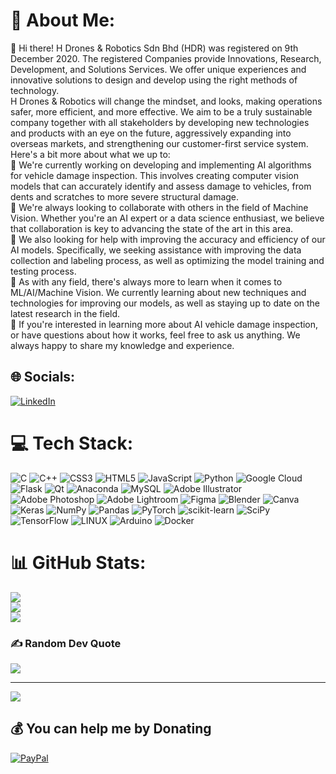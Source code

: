 # 💫 About Me:
👋 Hi there! H Drones & Robotics Sdn Bhd (HDR) was registered on 9th December 2020. The registered Companies provide Innovations, Research, Development, and Solutions Services. We offer unique experiences and innovative solutions to design and develop using the right methods of technology.<br>​H Drones & Robotics will change the mindset, and looks, making operations safer, more efficient, and more effective. We aim to be a truly sustainable company together with all stakeholders by developing new technologies and products with an eye on the future, aggressively expanding into overseas markets, and strengthening our customer-first service system. Here's a bit more about what we up to:<br>🔭 We're currently working on developing and implementing AI algorithms for vehicle damage inspection. This involves creating computer vision models that can accurately identify and assess damage to vehicles, from dents and scratches to more severe structural damage.<br>👯 We're always looking to collaborate with others in the field of Machine Vision. Whether you're an AI expert or a data science enthusiast, we believe that collaboration is key to advancing the state of the art in this area.<br>🤝 We also looking for help with improving the accuracy and efficiency of our AI models. Specifically, we seeking assistance with improving the data collection and labeling process, as well as optimizing the model training and testing process.<br>🌱 As with any field, there's always more to learn when it comes to ML/AI/Machine Vision. We currently learning about new techniques and technologies for improving our models, as well as staying up to date on the latest research in the field.<br>💬 If you're interested in learning more about AI vehicle damage inspection, or have questions about how it works, feel free to ask us anything. We always happy to share my knowledge and experience.


## 🌐 Socials:
[![LinkedIn](https://img.shields.io/badge/LinkedIn-%230077B5.svg?logo=linkedin&logoColor=white)](https://linkedin.com/company/h-drones-robotics-sdn-bhd) 

# 💻 Tech Stack:
![C](https://img.shields.io/badge/c-%2300599C.svg?style=plastic&logo=c&logoColor=white) ![C++](https://img.shields.io/badge/c++-%2300599C.svg?style=plastic&logo=c%2B%2B&logoColor=white) ![CSS3](https://img.shields.io/badge/css3-%231572B6.svg?style=plastic&logo=css3&logoColor=white) ![HTML5](https://img.shields.io/badge/html5-%23E34F26.svg?style=plastic&logo=html5&logoColor=white) ![JavaScript](https://img.shields.io/badge/javascript-%23323330.svg?style=plastic&logo=javascript&logoColor=%23F7DF1E) ![Python](https://img.shields.io/badge/python-3670A0?style=plastic&logo=python&logoColor=ffdd54) ![Google Cloud](https://img.shields.io/badge/Google%20Cloud-%234285F4.svg?style=plastic&logo=google-cloud&logoColor=white) ![Flask](https://img.shields.io/badge/flask-%23000.svg?style=plastic&logo=flask&logoColor=white) ![Qt](https://img.shields.io/badge/Qt-%23217346.svg?style=plastic&logo=Qt&logoColor=white) ![Anaconda](https://img.shields.io/badge/Anaconda-%2344A833.svg?style=plastic&logo=anaconda&logoColor=white) ![MySQL](https://img.shields.io/badge/mysql-%2300f.svg?style=plastic&logo=mysql&logoColor=white) ![Adobe Illustrator](https://img.shields.io/badge/adobeillustrator-%23FF9A00.svg?style=plastic&logo=adobeillustrator&logoColor=white) ![Adobe Photoshop](https://img.shields.io/badge/adobephotoshop-%2331A8FF.svg?style=plastic&logo=adobephotoshop&logoColor=white) ![Adobe Lightroom](https://img.shields.io/badge/Adobe%20Lightroom-31A8FF.svg?style=plastic&logo=Adobe%20Lightroom&logoColor=white) 	![Figma](https://img.shields.io/badge/figma-%23F24E1E.svg?style=plastic&logo=figma&logoColor=white) ![Blender](https://img.shields.io/badge/blender-%23F5792A.svg?style=plastic&logo=blender&logoColor=white) ![Canva](https://img.shields.io/badge/Canva-%2300C4CC.svg?style=plastic&logo=Canva&logoColor=white) ![Keras](https://img.shields.io/badge/Keras-%23D00000.svg?style=plastic&logo=Keras&logoColor=white) ![NumPy](https://img.shields.io/badge/numpy-%23013243.svg?style=plastic&logo=numpy&logoColor=white) ![Pandas](https://img.shields.io/badge/pandas-%23150458.svg?style=plastic&logo=pandas&logoColor=white) ![PyTorch](https://img.shields.io/badge/PyTorch-%23EE4C2C.svg?style=plastic&logo=PyTorch&logoColor=white) ![scikit-learn](https://img.shields.io/badge/scikit--learn-%23F7931E.svg?style=plastic&logo=scikit-learn&logoColor=white) ![SciPy](https://img.shields.io/badge/SciPy-%230C55A5.svg?style=plastic&logo=scipy&logoColor=%white) ![TensorFlow](https://img.shields.io/badge/TensorFlow-%23FF6F00.svg?style=plastic&logo=TensorFlow&logoColor=white) ![LINUX](https://img.shields.io/badge/Linux-FCC624?style=plastic&logo=linux&logoColor=black) ![Arduino](https://img.shields.io/badge/-Arduino-00979D?style=plastic&logo=Arduino&logoColor=white) ![Docker](https://img.shields.io/badge/docker-%230db7ed.svg?style=plastic&logo=docker&logoColor=white)
# 📊 GitHub Stats:
![](https://github-readme-stats.vercel.app/api?username=HDronesRobotics&theme=radical&hide_border=false&include_all_commits=true&count_private=true)<br/>
![](https://github-readme-streak-stats.herokuapp.com/?user=HDronesRobotics&theme=radical&hide_border=false)<br/>
![](https://github-readme-stats.vercel.app/api/top-langs/?username=HDronesRobotics&theme=radical&hide_border=false&include_all_commits=true&count_private=true&layout=compact)

### ✍️ Random Dev Quote
![](https://quotes-github-readme.vercel.app/api?type=horizontal&theme=radical)

---
[![](https://visitcount.itsvg.in/api?id=HDronesRobotics&icon=6&color=0)](https://visitcount.itsvg.in)

  ## 💰 You can help me by Donating
  [![PayPal](https://img.shields.io/badge/PayPal-00457C?style=for-the-badge&logo=paypal&logoColor=white)](https://paypal.me/marrahim) 

  
<!-- Proudly created with GPRM ( https://gprm.itsvg.in ) -->
